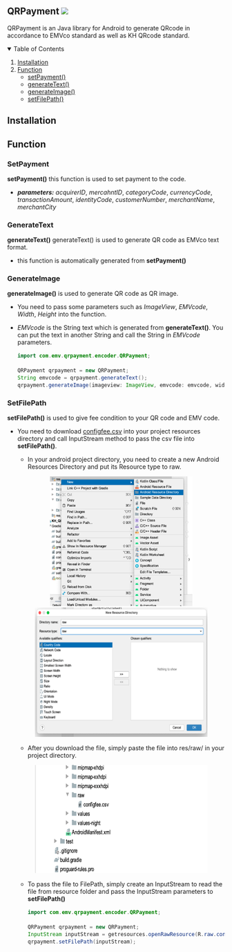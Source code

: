 ## QRPayment  [![](https://jitpack.io/v/Senior-Code/QRPayment.svg)](https://jitpack.io/#Senior-Code/QRPayment)

QRPayment is an Java library for Android to generate QRcode in accordance to EMVco standard as well as KH QRcode standard.
  
<!-- TABLE OF CONTENTS -->
<details open="open">
  <summary>Table of Contents</summary>
  <ol>
    <li><a href="#installation">Installation</a></li>
    <li><a href="#function">Function</a>
      <ul>
        <li><a href="#setpayment">setPayment()</a></li>
        <li><a href="#generatetext">generateText()</a></li>
        <li><a href="#generateimage">generateImage()</a></li>
        <li><a href="#setfilepath">setFilePath()</a></li>
      </ul>
    </li>
  </ol>
</details>

## Installation

## Function

### SetPayment 

  **setPayment()** this function is used to set payment to the code.
  * ***parameters:*** *acquirerID*, *mercahntID*, *categoryCode*, *currencyCode*, *transactionAmount*, *identityCode*, *customerNumber*, *merchantName*, *merchantCity*
  
### GenerateText
  
**generateText()** generateText() is used to generate QR code as EMVco text format.
* this function is automatically generated from **setPayment()**
  
### GenerateImage
  
**generateImage()** is used to generate QR code as QR image.
* You need to pass some parameters such as *ImageView*, *EMVcode*, *Width*, *Height* into the function.
* *EMVcode* is the String text which is generated from **generateText()**. You can put the text in another String and call the String in *EMVcode* parameters.
  
  ```java
  import com.emv.qrpayment.encoder.QRPayment;

  QRPayment qrpayment = new QRPayment;
  String emvcode = qrpayment.generateText();
  qrpayment.generateImage(imageview: ImageView, emvcode: emvcode, width: width, height: height);

  ```
  
### SetFilePath
  
**setFilePath()** is used to give fee condition to your QR code and EMV code.
* You need to download [configfee.csv](https://mega.nz/file/dQ8BDIKY#b7FDQu2eRI5qGFMvM1kd_HZ2iQHEWpssY7Q6agp0YTk) into your project resources directory and call InputStream method to pass the csv file into **setFilePath()**.
  * In your android project directory, you need to create a new Android Resources Directory and put its Resource type to raw.
  
  <p align="center" > <img src="image/AndroidResourceDirectory.png" width= 330 height= 300 >      <img src="image/Resourcetype.png" width= 400 height= 300 > </p>
  
  
  * After you download the file, simply paste the file into res/raw/ in your project directory.
  
  <p align="center" > <img src="image/CSVinraw.png" width=400 height= 250 > </p>
  
  * To pass the file to FilePath, simply create an InputStream to read the file from resource folder and pass the InputStream parameters to **setFilePath()** 
  
    ```java
    import com.emv.qrpayment.encoder.QRPayment;
  
    QRPayment qrpayment = new QRPayment;
    InputStream inputStream = getresources.openRawResource(R.raw.configfee); //config fee is file name
    qrpayment.setFilePath(inputStream);

    ```
  

